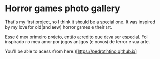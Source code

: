 # Horror games photo gallery

That's my first project, so I think it should be a special one. It was inspired by my love for old(and new) horror games e their art.

Esse é meu primeiro projeto, então acredito que deva ser especial. Foi inspirado no meu amor por jogos antigos (e novos) de terror e sua arte.

You'll be able to acess (from here.)[https://pedrotintino.github.io]
